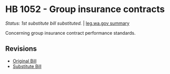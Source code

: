 # HB 1052 - Group insurance contracts
*Status: 1st substitute bill substituted.* | [leg.wa.gov summary](https://app.leg.wa.gov/billsummary?BillNumber=1052&Year=2021)

Concerning group insurance contract performance standards.

## Revisions
* [Original Bill](1/)
* [Substitute Bill](S/)